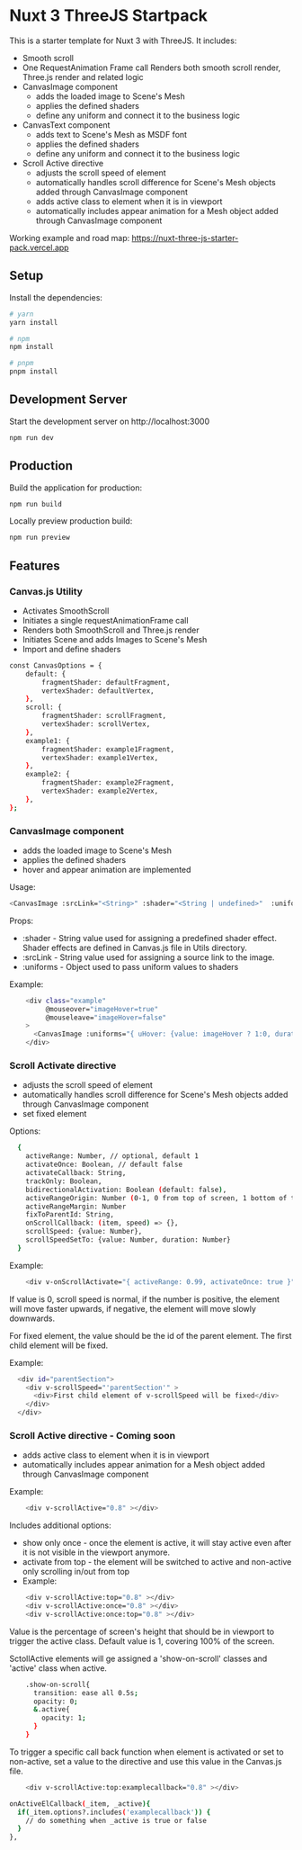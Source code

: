 # Nuxt 3 ThreeJS Startpack

This is a starter template for Nuxt 3 with ThreeJS. It includes:

- Smooth scroll
- One RequestAnimation Frame call Renders both smooth scroll render, Three.js render and related logic
- CanvasImage component
  - adds the loaded image to Scene's Mesh
  - applies the defined shaders
  - define any uniform and connect it to the business logic
- CanvasText component
  - adds text to Scene's Mesh as MSDF font
  - applies the defined shaders
  - define any uniform and connect it to the business logic
- Scroll Active directive
  - adjusts the scroll speed of element
  - automatically handles scroll difference for Scene's Mesh objects added through CanvasImage component
  - adds active class to element when it is in viewport
  - automatically includes appear animation for a Mesh object added through CanvasImage component

Working example and road map: https://nuxt-three-js-starter-pack.vercel.app

## Setup

Install the dependencies:

```bash
# yarn
yarn install

# npm
npm install

# pnpm
pnpm install
```

## Development Server

Start the development server on http://localhost:3000

```bash
npm run dev
```

## Production

Build the application for production:

```bash
npm run build
```

Locally preview production build:

```bash
npm run preview
```

## Features

### Canvas.js Utility

- Activates SmoothScroll
- Initiates a single requestAnimationFrame call
- Renders both SmoothScroll and Three.js render
- Initiates Scene and adds Images to Scene's Mesh
- Import and define shaders

```bash
const CanvasOptions = {
    default: {
        fragmentShader: defaultFragment,
        vertexShader: defaultVertex,
    },
    scroll: {
        fragmentShader: scrollFragment,
        vertexShader: scrollVertex,
    },
    example1: {
        fragmentShader: example1Fragment,
        vertexShader: example1Vertex,
    },
    example2: {
        fragmentShader: example2Fragment,
        vertexShader: example2Vertex,
    },
};
```

### CanvasImage component

- adds the loaded image to Scene's Mesh
- applies the defined shaders
- hover and appear animation are implemented

Usage:

```bash
<CanvasImage :srcLink="<String>" :shader="<String | undefined>"  :uniforms="<{uName: {value:Number , duration: Number}}>"  />
```

Props:

- :shader - String value used for assigning a predefined shader effect. Shader effects are defined in Canvas.js file in
  Utils directory.
- :srcLink - String value used for assigning a source link to the image.
- :uniforms - Object used to pass uniform values to shaders

Example:

```bash
    <div class="example"
         @mouseover="imageHover=true"
         @mouseleave="imageHover=false"
    >
      <CanvasImage :uniforms="{ uHover: {value: imageHover ? 1:0, duration: 0.5 }}" :shader="'example1'" :srcLink="'img/example1.jpg'" />
    </div>
```

### Scroll Activate directive

- adjusts the scroll speed of element
- automatically handles scroll difference for Scene's Mesh objects added through CanvasImage component
- set fixed element

Options:

```bash
  {
    activeRange: Number, // optional, default 1
    activateOnce: Boolean, // default false
    activateCallback: String,
    trackOnly: Boolean,
    bidirectionalActivation: Boolean (default: false),
    activeRangeOrigin: Number (0-1, 0 from top of screen, 1 bottom of the screen)
    activeRangeMargin: Number
    fixToParentId: String,
    onScrollCallback: (item, speed) => {},
    scrollSpeed: {value: Number},
    scrollSpeedSetTo: {value: Number, duration: Number}
  }
```

Example:

```bash
    <div v-onScrollActivate="{ activeRange: 0.99, activateOnce: true }" ></div>
```

If value is 0, scroll speed is normal, if the number is positive, the element will move faster upwards, if negative, the
element will move slowly downwards.

For fixed element, the value should be the id of the parent element. The first child element will be fixed.

Example:

```bash
  <div id="parentSection">
    <div v-scrollSpeed="'parentSection'" >
      <div>First child element of v-scrollSpeed will be fixed</div>
    </div>
  </div>
```

### Scroll Active directive - Coming soon

- adds active class to element when it is in viewport
- automatically includes appear animation for a Mesh object added through CanvasImage component

Example:

```bash
    <div v-scrollActive="0.8" ></div>
```

Includes additional options:

- show only once - once the element is active, it will stay active even after it is not visible in the viewport anymore.
- activate from top - the element will be switched to active and non-active only scrolling in/out from top
- Example:

```bash
    <div v-scrollActive:top="0.8" ></div>
    <div v-scrollActive:once="0.8" ></div>
    <div v-scrollActive:once:top="0.8" ></div>
```

Value is the percentage of screen's height that should be in viewport to trigger the active class. Default value is 1,
covering 100% of the screen.

SctollActive elements will ge assigned a 'show-on-scroll' classes and 'active' class when active.

```bash
    .show-on-scroll{
      transition: ease all 0.5s;
      opacity: 0;
      &.active{
        opacity: 1;
      }
    }
```

To trigger a specific call back function when element is activated or set to non-active, set a value to the directive and use this value in the Canvas.js file.

```bash
    <div v-scrollActive:top:examplecallback="0.8" ></div>
```

```bash
onActiveElCallback(_item, _active){
  if(_item.options?.includes('examplecallback')) {
    // do something when _active is true or false
  }
},
```
